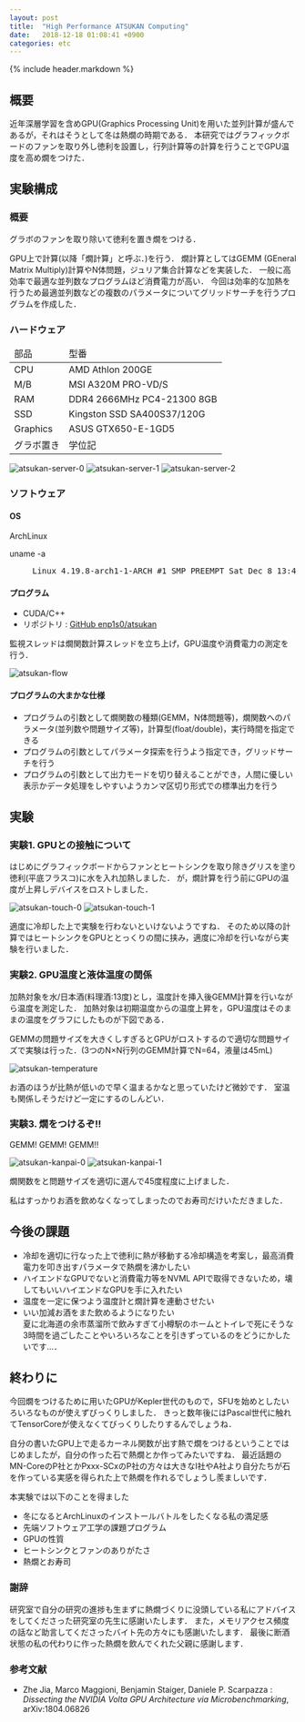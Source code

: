 ```yaml
---
layout: post
title:  "High Performance ATSUKAN Computing"
date:   2018-12-18 01:08:41 +0900
categories: etc
---
```


{% include header.markdown %}


<h2>概要</h2>
<p>
近年深層学習を含めGPU(Graphics Processing Unit)を用いた並列計算が盛んであるが，それはそうとして冬は熱燗の時期である． 本研究ではグラフィックボードのファンを取り外し徳利を設置し，行列計算等の計算を行うことでGPU温度を高め燗をつけた．
</p>
<h2 id='pre'>実験構成</h2>
<h3 id='pre0'>概要</h3>
<p>
グラボのファンを取り除いて徳利を置き燗をつける．
</p>
<p>
GPU上で計算(以降「燗計算」と呼ぶ．)を行う．
燗計算としてはGEMM (GEneral Matrix Multiply)計算やN体問題，ジュリア集合計算などを実装した．
一般に高効率で最適な並列数なプログラムほど消費電力が高い．
今回は効率的な加熱を行うため最適並列数などの複数のパラメータについてグリッドサーチを行うプログラムを作成した．
</p>
<h3 id='pre1'>ハードウェア</h3>
<table class='table'>
<thead>
<tr>
<td>部品</td>
<td>型番</td>
</tr>
</thead>
<tbody>
<tr>
<td>CPU</td>
<td>AMD Athlon 200GE</td>
</tr>
<tr>
<td>M/B</td>
<td>MSI A320M PRO-VD/S</td>
</tr>
<tr>
<td>RAM</td>
<td>DDR4 2666MHz PC4-21300 8GB</td>
</tr>
<tr>
<td>SSD</td>
<td>Kingston SSD SA400S37/120G</td>
</tr>
<tr>
<td>Graphics</td>
<td>ASUS GTX650-E-1GD5</td>
</tr>
<tr>
<td>グラボ置き</td>
<td>学位記</td>
</tr>
</tbody>
</table>

![atsukan-server-0]({{site.baseurl}}/assets/images/atsukan-server-0.jpg)
![atsukan-server-1]({{site.baseurl}}/assets/images/atsukan-server-1.jpg)
![atsukan-server-2]({{site.baseurl}}/assets/images/atsukan-server-2.jpg)

<h3 id='pre2'>ソフトウェア</h3>
<h4>OS</h4>
ArchLinux
<dl>
<dt>uname -a</dt><dd><pre class='code-line'>Linux 4.19.8-arch1-1-ARCH #1 SMP PREEMPT Sat Dec 8 13:49:11 UTC 2018 x86_64 GNU/Linux</pre></dd>
</dl>
<h4>プログラム</h4>
<ul>
<li>CUDA/C++</li>
<li>リポジトリ : <a href='https://github.com/enp1s0/atsukan'>GitHub enp1s0/atsukan</a></li>
</ul>
<p>

監視スレッドは燗関数計算スレッドを立ち上げ，GPU温度や消費電力の測定を行う．

![atsukan-flow]({{site.baseurl}}/assets/images/atsukan-flow.svg)

</p>
<h4>プログラムの大まかな仕様</h4>
<ul>
<li>プログラムの引数として燗関数の種類(GEMM，N体問題等)，燗関数へのパラメータ(並列数や問題サイズ等)，計算型(float/double)，実行時間を指定できる</li>
<li>プログラムの引数としてパラメータ探索を行うよう指定でき，グリッドサーチを行う</li>
<li>プログラムの引数として出力モードを切り替えることができ，人間に優しい表示かデータ処理をしやすいようカンマ区切り形式での標準出力を行う</li>

</ul>

<h2 id='exp'>実験</h2>
<h3 id='exp1'>実験1. GPUとの接触について</h3>
<p>
はじめにグラフィックボードからファンとヒートシンクを取り除きグリスを塗り徳利(平底フラスコ)に水を入れ加熱しました．
が，燗計算を行う前にGPUの温度が上昇しデバイスをロストしました．
</p>

![atsukan-touch-0]({{site.baseurl}}/assets/images/atsukan-touch-0.jpg)
![atsukan-touch-1]({{site.baseurl}}/assets/images/atsukan-touch-1.jpg)

<p>
適度に冷却した上で実験を行わないといけないようですね．
そのため以降の計算ではヒートシンクをGPUととっくりの間に挟み，適度に冷却を行いながら実験を行いました．
</p>
<h3 id='exp2'>実験2. GPU温度と液体温度の関係</h3>
<p>加熱対象を水/日本酒(料理酒:13度)とし，温度計を挿入後GEMM計算を行いながら温度を測定した．
加熱対象は初期温度からの温度上昇を，GPU温度はそのままの温度をグラフにしたものが下図である．</p>
<p>GEMMの問題サイズを大きくしすぎるとGPUがロストするので適切な問題サイズで実験は行った．(3つのN×N行列のGEMM計算でN=64，液量は45mL)</p>

![atsukan-temperature]({{site.baseurl}}/assets/images/atsukan-temperature.svg)

<p>
お酒のほうが比熱が低いので早く温まるかなと思っていたけど微妙です．
室温も関係しそうだけど一定にするのしんどい．
</p>
<h3 id='exp4'>実験3. 燗をつけるぞ!!</h3>
GEMM! GEMM! GEMM!!

![atsukan-kanpai-0]({{site.baseurl}}/assets/images/atsukan-kanpai-0.jpg)
![atsukan-kanpai-1]({{site.baseurl}}/assets/images/atsukan-kanpai-1.jpg)

<p>
燗関数をと問題サイズを適切に選んで45度程度に上げました．
</p>
<p>
私はすっかりお酒を飲めなくなってしまったのでお寿司だけいただきました．
</p>

<h2 id='next'>今後の課題</h2>
<ul>
<li>冷却を適切に行なった上で徳利に熱が移動する冷却構造を考案し，最高消費電力を叩き出すパラメータで熱燗を沸かしたい</li>
<li>ハイエンドなGPUでないと消費電力等をNVML APIで取得できないため，壊してもいいハイエンドなGPUを手に入れたい</li>
<li>温度を一定に保つよう温度計と燗計算を連動させたい</li>
<li>いい加減お酒をまた飲めるようになりたい<br>
夏に北海道の余市蒸溜所で飲みすぎて小樽駅のホームとトイレで死にそうな3時間を過ごしたことやいろいろなことを引きずっているのをどうにかしたいです...．</li>
</ul>

<h2 id='fin'>終わりに </h2>
<p>
今回燗をつけるために用いたGPUがKepler世代のもので，SFUを始めとしたいろいろなものが使えずびっくりしました．
きっと数年後にはPascal世代に触れてTensorCoreが使えなくてびっくりしたりするんでしょうね．
</p>
<p>
自分の書いたGPU上で走るカーネル関数が出す熱で燗をつけるということではじめましたが，自分の作った石で熱燗とか作ってみたいですね．
最近話題のMN-CoreのP社とかPxxx-SCxのP社の方々は大きなI社やA社より自分たちが石を作っている実感を得られた上で熱燗を作れるでしょうし羨ましいです．
</p>
<p>本実験では以下のことを得ました
<ul>
<li>冬になるとArchLinuxのインストールバトルをしたくなる私の満足感</li>
<li>先端ソフトウェア工学の課題プログラム</li>
<li>GPUの性質</li>
<li>ヒートシンクとファンのありがたさ</li>
<li>熱燗とお寿司</li>
</ul>
<h3>謝辞</h3>
<p>
研究室で自分の研究の進捗も生まずに熱燗づくりに没頭している私にアドバイスをしてくださった研究室の先生に感謝いたします．
また，メモリアクセス頻度の話など助言してくださったバイト先の方々にも感謝いたします．
最後に断酒状態の私の代わりに作った熱燗を飲んでくれた父親に感謝します．
</p>
<h3>参考文献</h3>
<ul>
<li>Zhe Jia, Marco Maggioni, Benjamin Staiger, Daniele P. Scarpazza : <i>Dissecting the NVIDIA Volta GPU Architecture via Microbenchmarking</i>, arXiv:1804.06826</li>
